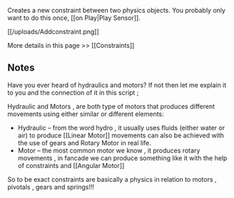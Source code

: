 Creates a new constraint between two physics objects. You probably only want to do this once, [[on Play|Play Sensor]].

[[/uploads/Addconstraint.png]]

More details in this page >> [[Constraints]]

## Notes
Have you ever heard of hydraulics and motors? If not then let me explain it to you and the connection of it in this script ;

Hydraulic and Motors , are both type of motors that produces different movements using either similar or different elements:
- Hydraulic – from the word hydro , it usually uses fluids (either water or air) to produce [[Linear Motor]] movements can also be achieved with the use of gears and Rotary Motor in real life.
- Motor – the most common motor we know , it produces rotary movements , in fancade we can produce something like it with the help of constraints and [[Angular Motor]]

So to be exact constraints are basically a physics in relation to motors , pivotals , gears and springs!!!